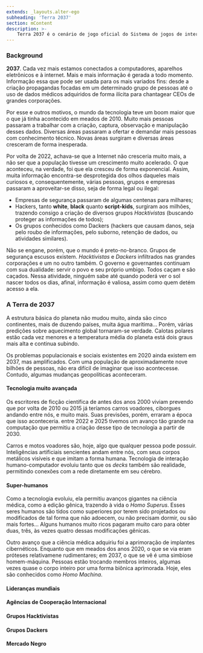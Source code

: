 ```yaml
---
extends: _layouts.alter-ego
subheading: 'Terra 2037'
section: mContent
description: >-
    Terra 2037 é o cenário de jogo oficial do Sistema de jogos de interpretação (RPG), Alter Ego.
---
```


### Background

**2037**. Cada vez mais estamos conectados a computadores, aparelhos eletrônicos e à internet. Mais e mais informação é gerada a todo momento. Informação essa que pode ser usada para os mais variados fins: desde a criação propagandas focadas em um determinado grupo de pessoas até o uso de dados médicos adquiridos de forma ilícita para chantagear CEOs de grandes corporações.

Por esse e outros motivos, o mundo da tecnologia teve um boom maior que o que já tinha acontecido em meados de 2010. Muito mais pessoas passaram a trabalhar com a criação, captura, observação e manipulação desses dados. Diversas áreas passaram a ofertar e demandar mais pessoas com conhecimento técnico. Novas áreas surgiram e diversas áreas cresceram de forma inesperada.

Por volta de 2022, achava-se que a Internet não cresceria muito mais, a não ser que a população tivesse um crescimento muito acelerado. O que aconteceu, na verdade, foi que ela cresceu de forma exponencial. Assim, muita informação encontra-se desprotegida dos olhos daqueles mais curiosos e, consequentemente, várias pessoas, grupos e empresas passaram a aproveitar-se disso, seja de forma legal ou ilegal:

- Empresas de segurança passaram de algumas centenas para milhares; 
- Hackers, tanto **white**, **black** quanto **script-kids**, surgiram aos milhões, trazendo consigo a criação de diversos grupos *Hacktivistas* (buscando proteger as informações de todos);
- Os grupos conhecidos como Dackers (hackers que causam danos, seja pelo roubo de informações, pelo suborno, retenção de dados, ou atividades similares).

Não se engane, porém, que o mundo é preto-no-branco. Grupos de segurança escusos existem. *Hacktivistas* e *Dackers* infiltrados nas grandes corporações e um no outro também. O governo e governantes continuam com sua dualidade: servir o povo e seu próprio umbigo. Todos caçam e são caçados. Nessa atividade, ninguém sabe até quando poderá ver o sol nascer todos os dias, afinal, informação é valiosa, assim como quem detém acesso a ela.

### A Terra de 2037

A estrutura básica do planeta não mudou muito, ainda são cinco continentes, mais de duzendo países, muita água marítima... Porém, várias predições sobre aquecimento global tornaram-se verdade. Calotas polares estão cada vez menores e a temperatura média do planeta está dois graus mais alta e continua subindo.

Os problemas populacionais e sociais existentes em 2020 ainda existem em 2037, mas amplificados. Com uma população de aproximadamente nove bilhões de pessoas, não era difícil de imaginar que isso acontecesse. Contudo, algumas mudanças geopolíticas aconteceram. 

#### Tecnologia muito avançada

Os escritores de ficção científica de antes dos anos 2000 viviam prevendo que por volta de 2010 ou 2015 já teríamos carros voadores, ciborgues andando entre nós, e muito mais. Suas previsões, porém, erraram a época que isso aconteceria. entre 2022 e 2025 tivemos um avanço tão grande na computação que permitiu a criação desse tipo de tecnologia a partir de 2030.

Carros e motos voadores são, hoje, algo que qualquer pessoa pode possuir. Inteligências artificiais sencientes andam entre nós, com seus corpos metálicos visíveis e que imitam a forma humana. Tecnologia de interação humano-computador evoluiu tanto que os _decks_ também são realidade, permitindo conexões com a rede diretamente em seu cérebro. 

#### Super-humanos

Como a tecnologia evoluiu, ela permitiu avanços gigantes na ciência médica, como a edição gênica, trazendo à vida o _Homo Superus_. Esses seres humanos são tidos como superiores por terem sido projetados ou modificados de tal forma que não adoecem, ou não precisam dormir, ou são mais fortes... Alguns humanos muito ricos pagaram muito caro para obter duas, três, às vezes quatro dessas modificações gênicas.

Outro avanço que a ciência médica adquiriu foi a aprimoração de implantes cibernéticos. Enquanto que em meados dos anos 2020, o que se via eram próteses relativamene rudimentares; em 2037, o que se vê é uma simbiose homem-máquina. Pessoas estão trocando membros inteiros, algumas vezes quase o corpo inteiro por uma forma biônica aprimorada. Hoje, eles são conhecidos como _Homo Machina_.

#### Lideranças mundiais
#### Agências de Cooperação Internacional
#### Grupos Hacktivistas
#### Grupos Dackers
#### Mercado Negro